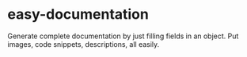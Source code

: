 # easy-documentation
Generate complete documentation by just filling fields in an object. Put images, code snippets, descriptions, all easily.

